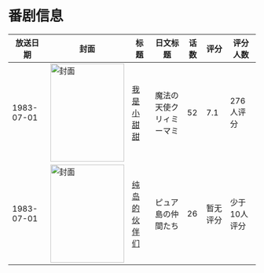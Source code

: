 # 番剧信息

|放送日期|封面|标题|日文标题|话数|评分|评分人数|
|---|---|---|---|---|---|---|
|1983-07-01|<img src="//lain.bgm.tv/pic/cover/c/18/06/10560_Rivhz.jpg" alt="封面" style="width:150px;height:200px;object-fit:cover;">|[我是小甜甜](https://bangumi.tv/subject/10560)|魔法の天使クリィミーマミ|52|7.1|276人评分|
|1983-07-01|<img src="//lain.bgm.tv/pic/cover/c/69/b3/382176_ri3Ke.jpg" alt="封面" style="width:150px;height:200px;object-fit:cover;">|[纯岛的伙伴们](https://bangumi.tv/subject/382176)|ピュア島の仲間たち|26|暂无评分|少于10人评分|
